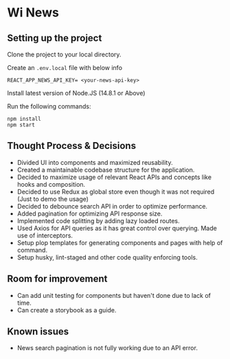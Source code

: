 # Wi News

## Setting up the project

Clone the project to your local directory.

Create an `.env.local` file with below info

```
REACT_APP_NEWS_API_KEY= <your-news-api-key>
```

Install latest version of Node.JS (14.8.1 or Above)

Run the following commands:

```
npm install
npm start
```

## Thought Process & Decisions

- Divided UI into components and maximized reusability.
- Created a maintainable codebase structure for the application.
- Decided to maximize usage of relevant React APIs and concepts like hooks and composition.
- Decided to use Redux as global store even though it was not required (Just to demo the usage)
- Decided to debounce search API in order to optimize performance.
- Added pagination for optimizing API response size.
- Implemented code splitting by adding lazy loaded routes.
- Used Axios for API queries as it has great control over querying. Made use of interceptors.
- Setup plop templates for generating components and pages with help of command.
- Setup husky, lint-staged and other code quality enforcing tools.

## Room for improvement
- Can add unit testing for components but haven't done due to lack of time.
- Can create a storybook as a guide.

## Known issues
- News search pagination is not fully working due to an API error.